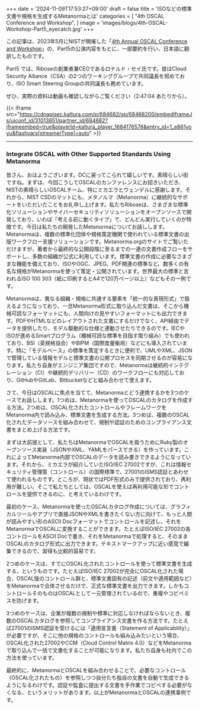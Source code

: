 +++
date = '2024-11-09T17:53:27+09:00'
draft = false
title = 'ISOなどの標準文書や規格を生成するMetanormaとは'
categories = [
    "4th OSCAL Conference and Workshop",
]
image = 'images/blogs/4th-OSCAL-Workshop-Part5_eyecatch.jpg'
+++

この記事は、2023年5月にNISTが開催した「[4th Annual OSCAL Conference and Workshop](https://csrc.nist.gov/Events/2023/4th-annual-oscal-conference)」の、Part5の公演内容をもとに、一部要約を行い、日本語に翻訳したものです。

Part5 では、Riboseの創業者兼CEOであるロナルド・セイ氏です。彼はCloud Security Alliance（CSA）の2つのワーキンググループで共同議長を努めており、ISO Smart Steering Groupの共同議長も務めています。

ぜひ、実際の資料は動画も確認しながらご覧ください（2:47:04 あたりから）。

{{< iframe src="https://cdnapisec.kaltura.com/p/684682/sp/68468200/embedIframeJs/uiconf_id/31013851/partner_id/684682?iframeembed=true&playerId=kaltura_player_1684176576&entry_id=1_e861yoyu&flashvars[streamerType]=auto" >}}

---

### Integrate OSCAL with Other Supported Standards Using Metanorma

皆さん、おはようございます。DCに戻ってこられて嬉しいです。素晴らしい街ですね。まずは、今回こうしてOSCALのカンファレンスにお招きいただき、NISTの素晴らしいOSCALチーム、特にミカエラとウェンデルに感謝します。それから、NIST CSDのマットにも、メタノルマ（Metanorma）に継続的なサポートをいただいたことをお礼申し上げます。私たちRiboseは、さまざまな標準化ソリューションやサイバーセキュリティソリューションをオープンソースで開発しており、いわば「考える前に動くタイプ」で、どんどん実行していくのが特徴です。今日は私たちの開発したMetanormaについてお話しします。Metanormaは、複数の標準化団体や規格策定機関で使われている標準文書の出版ワークフロー支援ソリューションです。Metanorma.orgのサイトでご覧いただけますが、著者から最終的な公開段階に至るまでの一連の文書作成フローをサポートし、多数の組織が公式に利用しています。標準文書の作成に必要なさまざまな機能を備えており、ISOやOGC、JPEG、PDF関連の標準など、数多くの有名な規格がMetanormaを使って策定・公開されています。世界最大の標準と言われるISO 100 303（紙に印刷するとA4で120万ページ以上）などもその一例です。

Metanormaは、異なる組織・規格に共通する要素を「統一的な表現形式」で扱えるようになっており、一旦Metanorma形式に取り込んだ文書は、そこから機械可読なフォーマットにも、人間向けの見やすいフォーマットにも出力できます。PDFやHTMLなどのレイアウトされた文書にするだけでなく、API経由でデータを提供したり、モデル駆動的な仕様と連動させたりできるのです。IECやISOが進めるSmartプログラム（機械可読な標準を目指す取り組み）でも使われており、BSI（英規格協会）やBIPM（国際度量衡局）などにも導入されています。特に「モデルベース」の標準を策定するときに便利で、UMLやXML、JSONで管理している情報モデルと標準文書の公開プロセスを同期させるのが容易になります。私たち自身がエンジニア集団ですので、Metanormaは継続的インテグレーション（CI）や継続的デリバリー（CD）のワークフローにも対応しており、GitHubやGitLab、Bitbucketなどと組み合わせて使えます。

さて、今日はOSCALに焦点を当てて、Metanormaとどう連携するかを3つのケースでお話しします。1つめは、Metanormaを使ってOSCALのカタログを作成する方法。2つめは、OSCAL化されたコントロールやフレームワークをMetanorma内で読み込み、標準文書を生成する方法。3つめは、複数のOSCAL化されたデータソースを組み合わせて、規制や認証のためのコンプライアンス文書をまとめ上げる方法です。

まずは大前提として、私たちはMetanormaでOSCALを扱うためにRuby製のオープンソース実装（JSONやXML、YAMLをパースできる）を作っています。これによってMetanorma内部でOSCALのデータを読み書きできるようになっています。それから、ミカエラが紹介していたISO/IEC 27002ですが、これは情報セキュリティ管理策（コントロール）の国際標準で、27001のISMS認証とあわせて使われるものです。ところが、現状ではPDF形式のみで提供されており、再利用が難しい。そこで私たちとしては、OSCALを使えば再利用可能な形でコントロールを提供できるのに、と考えているわけです。

最初のケース、Metanormaを使ったOSCALカタログ作成については、グラフィカルツールやアプリで直接JSONやXMLを書きたくない方に向けて、もっと人間が読みやすい形のASCII Docフォーマットでコントロールを記述し、それをMetanormaでOSCALに変換することができます。たとえばISO/IEC 27002の各コントロールをASCII Docで書き、それをMetanormaで処理すると、そのままOSCALのカタログ形式に出力できます。テキストマークアップに近い感覚で編集できるので、習得も比較的容易です。

2つめのケースは、すでにOSCAL化されたコントロールを使って標準文書を生成する、というものです。たとえばISO/IEC 27002が完全にOSCAL化された場合、OSCAL版のコントロール群と、標準文書固有の記述（前文や適用範囲など）をMetanormaで合体させるだけで、正式な標準文書を出力できます。しかもコントロールそのものはOSCALとして一元管理されているので、重複やコピペミスを防げます。

3つめのケースは、企業が複数の規制や標準に対応しなければならないとき、複数のOSCALカタログを参照してコンプライアンス文書を作る方法です。たとえば27001のISMS認証を受けるには「適用宣言書（Statement of Applicability）」が必要ですが、そこに他の規格のコントロールも組み込みたいという場合、OSCAL化された27002やCCM（Cloud Control Matrix 4.0）などをMetanormaで取り込んで一括で文書化することが可能になります。私たち自身も社内でこの方法を使っています。

最終的に、MetanormaとOSCALを組み合わせることで、必要なコントロール（OSCAL化されたもの）を参照しつつ自分たち独自の文書を自動で生成できるようになるわけです。認証や監査に提出する文書を手作業でコピペする必要がなくなる、というメリットがあります。以上がMetanormaとOSCALの連携事例です。
